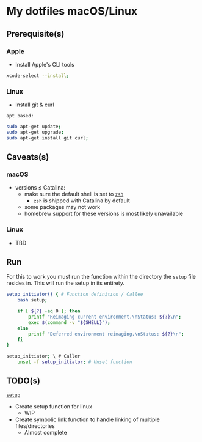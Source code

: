 # My dotfiles macOS/Linux

## Prerequisite(s)
### Apple

  * Install Apple's CLI tools

```sh
xcode-select --install;
```

### Linux

  * Install git & curl

`apt based:`

```sh 
sudo apt-get update;
sudo apt-get upgrade; 
sudo apt-get install git curl;
```

## Caveats(s)

### macOS

  * versions ≤ Catalina:
    * make sure the default shell is set to [`zsh`](https://github.com/ohmyzsh/ohmyzsh/wiki/Installing-ZSH)
	  * `zsh` is shipped with Catalina by default
    * some packages may not work
    * homebrew support for these versions is most likely unavailable

### Linux

  * TBD

## Run

For this to work you must run the function within the directory the `setup` file
resides in. This will run the setup in its entirety.

```bash
setup_initiator() { # Function definition / Callee
    bash setup;

    if [ ${?} -eq 0 ]; then
        printf "Reimaging current environment.\nStatus: ${?}\n";
        exec $(command -v "${SHELL}");
    else
        printf "Deferred environment reimaging.\nStatus: ${?}\n";
    fi
}

setup_initiator; \ # Caller
    unset -f setup_initiator; # Unset function
```

## TODO(s)
[`setup`](./setup)
  * Create setup function for linux
    * WIP
  * Create symbolic link function to handle linking of multiple files/directories
    * Almost complete
